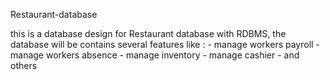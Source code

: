 Restaurant-database

this is a database design for Restaurant database with RDBMS, 
the database will be contains several features like :
    - manage workers payroll
    - manage workers absence
    - manage inventory 
    - manage cashier
    - and others
    